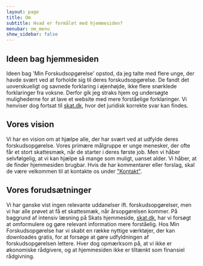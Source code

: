 ```yaml
---
layout: page
title: Om
subtitle: Hvad er formålet med hjemmesiden?
menubar: om_menu
show_sidebar: false
---
```


## Ideen bag hjemmesiden

Ideen bag 'Min Forskudsopgørelse' opstod, da jeg talte med flere unge, der havde svært ved at forholde sig til deres forskudsopgørelse. De fandt det uoverskueligt og savnede forklaring i øjenhøjde, ikke flere snørklede forklaringer fra voksne.
Derfor gik jeg straks hjem og undersøgte mulighederne for at lave et website med mere forståelige forklaringer. Vi henviser dog fortsat til [skat.dk](https://www.skat.dk), hvor det juridisk korrekte svar kan findes.

## Vores vision
Vi har en vision om at hjælpe alle, der har svært ved at udfylde deres forskudsopgørelse. Vores primære målgruppe er unge menesker, der ofte får et stort skattesmæk, når de starter i deres første job. Men vi håber selvfølgelig, at vi kan hjælpe så mange som muligt, uanset alder. Vi håber, at de finder hjemmesiden brugbar. Hvis de har kommentarer eller forslag, skal de være velkommen til at kontakte os under ["Kontakt"](/kontakt/).


## Vores forudsætninger
Vi har ganske vist ingen relevante uddanelser ift. forskudsopgørelser, men vi har alle prøvet at få et skattesmæk, når årsopgørelsen kommer. På baggrund af intensiv læsning på Skats hjemmeside, [skat.dk](https://www.skat.dk/), har vi forsøgt at omformulere og gøre relevant information mere forståelig. Hos Min Forskudsopgørelse har vi skabt en række nyttige værktøjer, der kan downloades gratis, for at forsøge at gøre udfyldningen af forskudsopgørelsen lettere. Hver dog opmærksom på, at vi ikke er økonomiske rådgivere, og at hjemmesiden ikke er tiltænkt som finansiel rådgivning.

